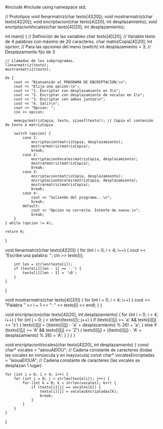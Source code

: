 #include <iostream>
#include <cstring>
using namespace std;

// Prototipos
void llenarmatriz(char texto[4][20]);
void mostrarmatriz(char texto[4][20]);
void encriptacion(char texto[4][20], int desplazamiento);
void encriptacionVocales(char texto[4][20], int desplazamiento);

int main() {
    // Definición de las variables
    char texto[4][20]; // Variable texto de 4 palabras con máximo de 20 caracteres.
    char matrizCopia[4][20];
    int opcion; // Para las opciones del menú (switch)
    int desplazamiento = 3; // Desplazamiento fijo de 3

    // Llamadas de los subprogramas.
    llenarmatriz(texto);
    mostrarmatriz(texto);

    do {
        cout << "Bienvenido al PROGRAMA DE ENCRIPTACION:\n";
        cout << "Elija una opcion:\n";
        cout << "1. Encriptar con desplazamiento en 3\n";
        cout << "2. Encriptar con desplazamiento de vocales en 1\n";
        cout << "3. Encriptar con ambas juntas\n";
        cout << "4. Salir\n";
        cout << "Opcion: ";
        cin >> opcion;

        memcpy(matrizCopia, texto, sizeof(texto)); // Copia el contenido de texto a matrizCopia

        switch (opcion) {
            case 1:
                encriptacion(matrizCopia, desplazamiento);
                mostrarmatriz(matrizCopia);
                break;
            case 2:
                encriptacionVocales(matrizCopia, desplazamiento);
                mostrarmatriz(matrizCopia);
                break;
            case 3:
                encriptacion(matrizCopia, desplazamiento);
                encriptacionVocales(matrizCopia, desplazamiento);
                mostrarmatriz(matrizCopia);
                break;
            case 4:
                cout << "Saliendo del programa...\n";
                break;
            default:
                cout << "Opcion no correcta. Intente de nuevo.\n";
                break;
        }
    } while (opcion != 4);

    return 0;
}

void llenarmatriz(char texto[4][20]) {
    for (int i = 0; i < 4; i++) {
        cout << "Escribe una palabra: ";
        cin >> texto[i];

        int len = strlen(texto[i]);
        if (texto[i][len - 1] == '.') {
            texto[i][len - 1] = '\0';
        }
    }
}

void mostrarmatriz(char texto[4][20]) {
    for (int i = 0; i < 4; i++) {
        cout << "Palabra " << i + 1 << ": " << texto[i] << endl;
    }
}

void encriptacion(char texto[4][20], int desplazamiento) {
    for (int i = 0; i < 4; i++) {
        for (int j = 0; j < strlen(texto[i]); j++) {
            if (texto[i][j] >= 'a' && texto[i][j] <= 'z') {
                texto[i][j] = ((texto[i][j] - 'a' + desplazamiento) % 26) + 'a';
            } else if (texto[i][j] >= 'A' && texto[i][j] <= 'Z') {
                texto[i][j] = ((texto[i][j] - 'A' + desplazamiento) % 26) + 'A';
            }
        }
    }
}

void encriptacionVocales(char texto[4][20], int desplazamiento) {
    const char* vocales = "aeiouAEIOU"; // Cadena constante de caracteres (todas las vocales en minúscula y en mayúscula)
    const char* vocalesEncriptadas = "eiouaEIOUA"; // Cadena constante de caracteres (las vocales se desplazan 1 lugar)

    for (int i = 0; i < 4; i++) {
        for (int j = 0; j < strlen(texto[i]); j++) {
            for (int k = 0; k < strlen(vocales); k++) {
                if (texto[i][j] == vocales[k]) {
                    texto[i][j] = vocalesEncriptadas[k];
                    break;
                }
            }
        }
    }
}
